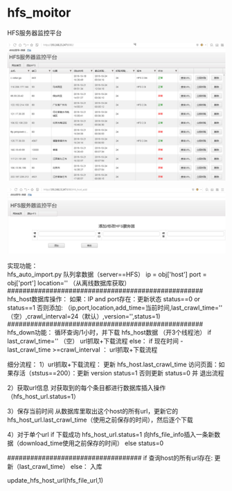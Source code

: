 # hfs_moitor

HFS服务器监控平台	 

  		  
![Alt text](https://github.com/yanchen0/hfs_montior/blob/master/1.jpg)

  		  
![Alt text](https://github.com/yanchen0/hfs_montior/blob/master/2.jpg)


实现功能：		
hfs_auto_import.py 
队列拿数据（server==HFS）
ip = obj['host']
port = obj['port']
location='' （从离线数据库获取）
###################################################
hfs_host数据库操作：
如果：IP and port存在：更新状态 status==0 or status==1
否则添加:
（ip,port,location,add_time=当前时间,last_crawl_time='' （空）,crawl_interval=24（默认）,version='',status=1)
###################################################
hfs_down功能：
循环查询/1小时，并下载 hfs_host数据 （开3个线程池）
if last_crawl_time='' （空）
    url抓取+下载流程
else：
    if 现在时间 - last_crawl_time >=crawl_interval ：
        url抓取+下载流程

细分流程：
1）url抓取+下载流程：
更新 hfs_host.last_crawl_time
访问页面：如果存活（ststus==200）：更新 version status=1
否则更新 status=0 并 退出流程

2）获取url信息
对获取到的每个条目都进行数据库插入操作（hfs_host_url.status=1）

3）保存当前时间
从数据库里取出这个host的所有url，更新它的hfs_host_url.last_crawl_time（使用之前保存的时间），然后逐个下载

4）对于单个url
if 下载成功
	hfs_host_url.status=1
	向hfs_file_info插入一条新数据（download_time使用之前保存的时间）
else
	status=0

###################################
if 查询host的所有url存在:
	更新（last_crawl_time）
else：
	入库

update_hfs_host_url(hfs_file_url,1)